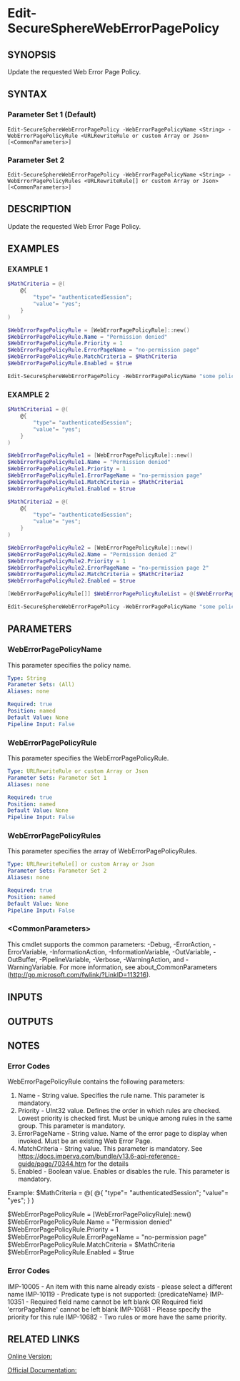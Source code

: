 ﻿# Edit-SecureSphereWebErrorPagePolicy

## SYNOPSIS
Update the requested Web Error Page Policy.

## SYNTAX

### Parameter Set 1 (Default)
```
Edit-SecureSphereWebErrorPagePolicy -WebErrorPagePolicyName <String> -WebErrorPagePolicyRule <URLRewriteRule or custom Array or Json> [<CommonParameters>]
```

### Parameter Set 2
```
Edit-SecureSphereWebErrorPagePolicy -WebErrorPagePolicyName <String> -WebErrorPagePolicyRules <URLRewriteRule[] or custom Array or Json> [<CommonParameters>]
```

## DESCRIPTION
Update the requested Web Error Page Policy.

## EXAMPLES

### EXAMPLE 1

```powershell
$MathCriteria = @(
    @{
        "type"= "authenticatedSession";
        "value"= "yes";
    }
)

$WebErrorPagePolicyRule = [WebErrorPagePolicyRule]::new()
$WebErrorPagePolicyRule.Name = "Permission denied"
$WebErrorPagePolicyRule.Priority = 1
$WebErrorPagePolicyRule.ErrorPageName = "no-permission page"
$WebErrorPagePolicyRule.MatchCriteria = $MathCriteria
$WebErrorPagePolicyRule.Enabled = $true

Edit-SecureSphereWebErrorPagePolicy -WebErrorPagePolicyName "some policy" -WebErrorPagePolicyRule $WebErrorPagePolicyRule
```

### EXAMPLE 2

```powershell
$MathCriteria1 = @(
    @{
        "type"= "authenticatedSession";
        "value"= "yes";
    }
)

$WebErrorPagePolicyRule1 = [WebErrorPagePolicyRule]::new()
$WebErrorPagePolicyRule1.Name = "Permission denied"
$WebErrorPagePolicyRule1.Priority = 1
$WebErrorPagePolicyRule1.ErrorPageName = "no-permission page"
$WebErrorPagePolicyRule1.MatchCriteria = $MathCriteria1
$WebErrorPagePolicyRule1.Enabled = $true

$MathCriteria2 = @(
    @{
        "type"= "authenticatedSession";
        "value"= "yes";
    }
)

$WebErrorPagePolicyRule2 = [WebErrorPagePolicyRule]::new()
$WebErrorPagePolicyRule2.Name = "Permission denied 2"
$WebErrorPagePolicyRule2.Priority = 1
$WebErrorPagePolicyRule2.ErrorPageName = "no-permission page 2"
$WebErrorPagePolicyRule2.MatchCriteria = $MathCriteria2
$WebErrorPagePolicyRule2.Enabled = $true

[WebErrorPagePolicyRule[]] $WebErrorPagePolicyRuleList = @($WebErrorPagePolicyRule1, $WebErrorPagePolicyRule2)

Edit-SecureSphereWebErrorPagePolicy -WebErrorPagePolicyName "some policy" -WebErrorPagePolicyRules $WebErrorPagePolicyRuleList
```

## PARAMETERS

### WebErrorPagePolicyName
This parameter specifies the policy name.

```yaml
Type: String
Parameter Sets: (All)
Aliases: none

Required: true
Position: named
Default Value: None
Pipeline Input: False
```

### WebErrorPagePolicyRule
This parameter specifies the WebErrorPagePolicyRule.

```yaml
Type: URLRewriteRule or custom Array or Json
Parameter Sets: Parameter Set 1
Aliases: none

Required: true
Position: named
Default Value: None
Pipeline Input: False
```

### WebErrorPagePolicyRules
This parameter specifies the array of WebErrorPagePolicyRules.

```yaml
Type: URLRewriteRule[] or custom Array or Json
Parameter Sets: Parameter Set 2
Aliases: none

Required: true
Position: named
Default Value: None
Pipeline Input: False
```

### \<CommonParameters\>
This cmdlet supports the common parameters: -Debug, -ErrorAction, -ErrorVariable, -InformationAction, -InformationVariable, -OutVariable, -OutBuffer, -PipelineVariable, -Verbose, -WarningAction, and -WarningVariable. For more information, see about_CommonParameters (http://go.microsoft.com/fwlink/?LinkID=113216).

## INPUTS

## OUTPUTS

## NOTES

### Error Codes
WebErrorPagePolicyRule contains the following parameters:
1. Name - String value. Specifies the rule name. This parameter is mandatory. 
2. Priority - UInt32 value. Defines the order in which rules are checked. Lowest priority is checked first. Must be unique among rules in the same group. This parameter is mandatory. 
3. ErrorPageName - String value. Name of the error page to display when invoked. Must be an existing Web Error Page.
4. MatchCriteria - String value. This parameter is mandatory. See https://docs.imperva.com/bundle/v13.6-api-reference-guide/page/70344.htm for the details
5. Enabled - Boolean value. Enables or disables the rule. This parameter is mandatory.

Example:
$MathCriteria = @(
    @{
        "type"= "authenticatedSession";
        "value"= "yes";
    }
)

$WebErrorPagePolicyRule = [WebErrorPagePolicyRule]::new()
$WebErrorPagePolicyRule.Name = "Permission denied"
$WebErrorPagePolicyRule.Priority = 1
$WebErrorPagePolicyRule.ErrorPageName = "no-permission page"
$WebErrorPagePolicyRule.MatchCriteria = $MathCriteria
$WebErrorPagePolicyRule.Enabled = $true

### Error Codes
IMP-10005 - An item with this name already exists - please select a different name
IMP-10119 - Predicate type is not supported: {predicateName}
IMP-10351 - Required field name cannot be left blank OR Required field 'errorPageName' cannot be left blank
IMP-10681 - Please specify the priority for this rule
IMP-10682 - Two rules or more have the same priority.

## RELATED LINKS

[Online Version:](https://github.com/akshinmustafayev/SecureSpherePS/tree/master/Documentation)

[Official Documentation:](https://docs.imperva.com/bundle/v13.6-api-reference-guide/page/70348.htm)



